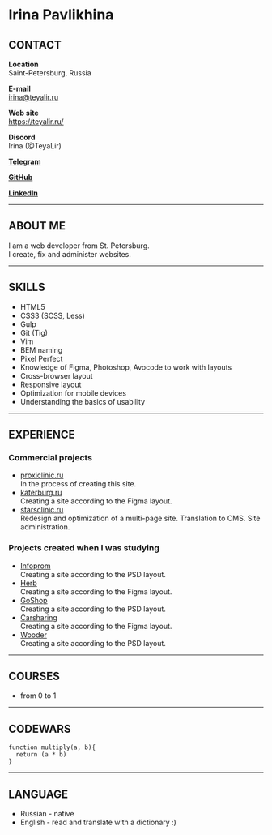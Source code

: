 # Irina Pavlikhina

## CONTACT

**Location**  
Saint-Petersburg, Russia

**E-mail**  
irina@teyalir.ru

**Web site**  
https://teyalir.ru/

**Discord**  
Irina (@TeyaLir)

[**Telegram**](https://telegram.im/@teyalir)

[**GitHub**](https://github.com/TeyaLir)

[**LinkedIn**](https://www.linkedin.com/in/teyalir)

---

## ABOUT ME
I am a web developer from St. Petersburg.  
I create, fix and administer websites.

---

## SKILLS

- HTML5
- CSS3 (SCSS, Less)
- Gulp
- Git (Tig)
- Vim
- BEM naming
- Pixel Perfect
- Knowledge of Figma, Photoshop, Avocode to work with layouts
- Cross-browser layout
- Responsive layout
- Optimization for mobile devices
- Understanding the basics of usability

---

## EXPERIENCE

### Commercial projects
- [proxiclinic.ru](https://proxiclinic.ru/)  
  In the process of creating this site.
- [katerburg.ru](https://katerburg.ru/)  
  Creating a site according to the Figma layout.
- [starsclinic.ru](https://starsclinic.ru/)  
  Redesign and optimization of a multi-page site. Translation to CMS. Site administration.

### Projects created when I was studying
- [Infoprom](https://teyalir.ru/projects/infoprom/index.html)  
  Creating a site according to the PSD layout.
- [Herb](https://teyalir.ru/projects/herb/index.html)  
  Creating a site according to the Figma layout.
- [GoShop](https://teyalir.ru/projects/goshop/index.html)  
  Creating a site according to the PSD layout.
- [Carsharing](https://teyalir.ru/projects/carsharing/index.html)  
  Creating a site according to the Figma layout.
- [Wooder](https://teyalir.ru/projects/wooder/index.html)  
  Creating a site according to the PSD layout.

---

## COURSES
- from 0 to 1

---

## CODEWARS
```
function multiply(a, b){  
  return (a * b)
}
```

---

## LANGUAGE

- Russian - native
- English - read and translate with a dictionary :)
